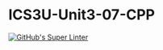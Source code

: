 # ICS3U-Unit3-07-CPP

[![GitHub's Super Linter](https://github.com/Andrew-Ten-Den/ICS3U-Unit3-07-CPP/workflows/GitHub's%20Super%20Linter/badge.svg)](https://github.com/Andrew-Ten-Den/ICS3U-Unit3-07-CPP/actions)
